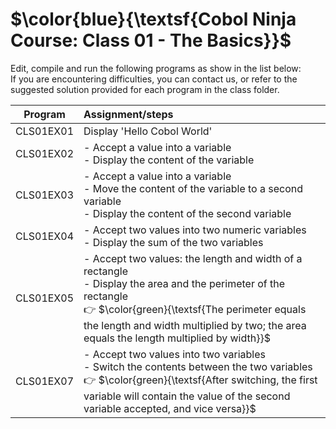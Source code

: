 # $\color{blue}{\textsf{Cobol Ninja Course: Class 01 - The Basics}}$

Edit, compile and run the following programs as show in the list below:<br>
If you are encountering difficulties, you can contact us, or refer to the suggested solution provided for each program in the class folder.<br>

|   Program   |   Assignment/steps   |
|-------------|:---------------------|
| CLS01EX01   | Display 'Hello Cobol World' |
| CLS01EX02   | - Accept a value into a variable<br> - Display the content of the variable |
| CLS01EX03   | - Accept a value into a variable<br> - Move the content of the variable to a second variable<br> - Display the content of the second variable |
| CLS01EX04   | - Accept two values into two numeric variables<br> - Display the sum of the two variables|
| CLS01EX05   | - Accept two values: the length and width of a rectangle<br> - Display the area and the perimeter of the rectangle<br>:point_right: $\color{green}{\textsf{The perimeter equals the length and width multiplied by two; the area equals the length multiplied by width}}$|
| CLS01EX07   | - Accept two values into two variables<br> - Switch the contents between the two variables<br>:point_right: $\color{green}{\textsf{After switching, the first variable will contain the value of the second variable accepted, and vice versa}}$|
